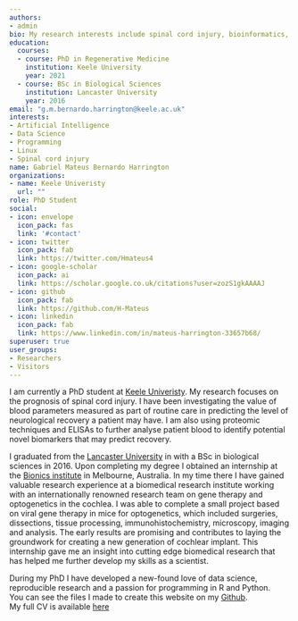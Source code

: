 ```yaml
---
authors:
- admin
bio: My research interests include spinal cord injury, bioinformatics, statistical modelling.
education:
  courses:
  - course: PhD in Regenerative Medicine
    institution: Keele University
    year: 2021
  - course: BSc in Biological Sciences
    institution: Lancaster University
    year: 2016
email: "g.m.bernardo.harrington@keele.ac.uk"
interests:
- Artificial Intelligence
- Data Science
- Programming
- Linux
- Spinal cord injury
name: Gabriel Mateus Bernardo Harrington
organizations:
- name: Keele Univeristy
  url: ""
role: PhD Student
social:
- icon: envelope
  icon_pack: fas
  link: '#contact'
- icon: twitter
  icon_pack: fab
  link: https://twitter.com/Hmateus4
- icon: google-scholar
  icon_pack: ai
  link: https://scholar.google.co.uk/citations?user=zozS1gkAAAAJ
- icon: github
  icon_pack: fab
  link: https://github.com/H-Mateus
- icon: linkedin
  icon_pack: fab
  link: https://www.linkedin.com/in/mateus-harrington-33657b68/
superuser: true
user_groups:
- Researchers
- Visitors
---
```


I am currently a PhD student at [Keele Univeristy](https://www.keele.ac.uk/research/). My research focuses on the prognosis of spinal cord injury. 
I have been investigating the value of blood parameters measured as part of routine care in predicting the level of neurological recovery a patient may have.
I am also using proteomic techniques and ELISAs to further analyse patient blood to identify potential novel biomarkers that may predict recovery.

I graduated from the [Lancaster University](https://www.lancaster.ac.uk/) in with a BSc in biological sciences in 2016. 
Upon completing my degree I obtained an internship at the [Bionics institute](http://www.bionicsinstitute.org/) in Melbourne, Australia. 
In my time there I have gained valuable research experience at a biomedical research institute working with an internationally renowned research team on gene therapy and optogenetics in the cochlea. 
I was able to complete a small project based on viral gene therapy in mice for optogenetics, which included surgeries, dissections, tissue processing, immunohistochemistry, microscopy, imaging and analysis. 
The early results are promising and contributes to laying the groundwork for creating a new generation of cochlear implant. 
This internship gave me an insight into cutting edge biomedical research that has helped me further develop my skills as a scientist.

During my PhD I have developed a new-found love of data science, reproducible research and a passion for programming in R and Python.<br> 
You can see the files I made to create this website on my [Github](https://github.com/H-Mateus/personal_website).<br>
My full CV is available [here](/cv_2020-02-06.pdf)
